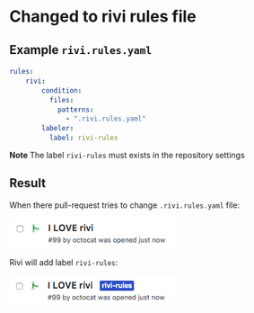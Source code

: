 # Changed to rivi rules file

## Example `rivi.rules.yaml`

```yaml
rules:
    rivi:
        condition:
          files:
            patterns:
              - ".rivi.rules.yaml"
        labeler:
          label: rivi-rules
```

**Note** The label `rivi-rules` must exists in the repository settings  

## Result

When there pull-request tries to change `.rivi.rules.yaml` file:
<p><img src="rivi.before.png"/></p>

Rivi will add label `rivi-rules`:
<p><img src="rivi.after.png"/></p>